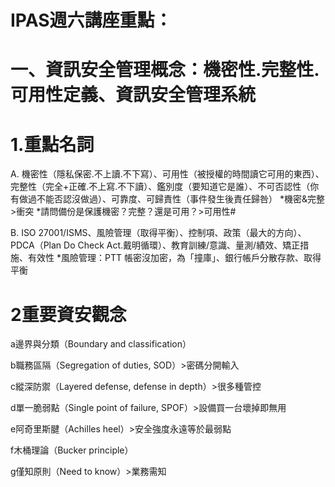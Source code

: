 # IPAS週六講座重點：

# 一、資訊安全管理概念：機密性.完整性.可用性定義、資訊安全管理系統

# 1.重點名詞 

A. 機密性（隱私保密.不上讀.不下寫）、可用性（被授權的時間讀它可用的東西）、完整性（完全+正確.不上寫.不下讀）、鑑別度（要知道它是誰）、不可否認性（你有做過不能否認沒做過）、可靠度、可歸責性（事件發生後責任歸咎） *機密&完整>衝突 *請問備份是保護機密？完整？還是可用？>可用性#

B. ISO 27001/ISMS、風險管理（取得平衡）、控制項、政策（最大的方向）、PDCA（Plan Do Check Act.戴明循環）、教育訓練/意識、量測/績效、矯正措施、有效性 *風險管理：PTT 帳密沒加密，為「撞庫」、銀行帳戶分散存款、取得平衡 

# 2重要資安觀念   

a邊界與分類（Boundary and classification）

b職務區隔（Segregation of duties, SOD）>密碼分開輸入

c縱深防禦（Layered defense, defense in depth）>很多種管控

d單一脆弱點（Single point of failure, SPOF）>設備買一台壞掉即無用

e阿奇里斯腱（Achilles heel）>安全強度永遠等於最弱點

f木桶理論（Bucker principle）

g僅知原則（Need to know）>業務需知
